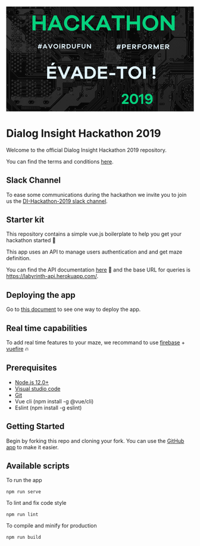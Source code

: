 ![Labyrinth Vue Starter+](src/assets/Hackathon.png)

# Dialog Insight Hackathon 2019

Welcome to the official Dialog Insight Hackathon 2019 repository.

You can find the terms and conditions [here](docs/TheHackathon.md).

## Slack Channel

To ease some communications during the hackathon we invite you to join us the [DI-Hackathon-2019 slack channel](https://di-hackathon-2019.slack.com/).

## Starter kit

This repository contains a simple vue.js boilerplate to help you get your hackathon started :rocket:

This app uses an API to manage users authentication and and get maze definition.

You can find the API documentation [here](https://labyrinth-api.herokuapp.com/api-docs/) :book: and the base URL for queries is https://labyrinth-api.herokuapp.com/.

## Deploying the app

Go to [this document](docs/Deploy.md) to see one way to deploy the app.

## Real time capabilities

To add real time features to your maze, we recommand to use [firebase](https://firebase.google.com/products/realtime-database/) + [vuefire](https://vuefire.vuejs.org/) :fire:

## Prerequisites

- [Node.js 12.0+](http://nodejs.org)
- [Visual studio code](https://code.visualstudio.com/)
- [Git](https://git-scm.com/)
- Vue cli (npm install -g @vue/cli)
- Eslint (npm install -g eslint)

## Getting Started

Begin by forking this repo and cloning your fork. You can use the [GitHub app](https://desktop.github.com/) to make it easier.

## Available scripts

To run the app

```
npm run serve
```

To lint and fix code style

```
npm run lint
```

To compile and minify for production

```
npm run build
```
